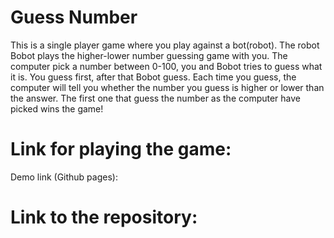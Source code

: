 
# Guess Number
This is a single player game where you play against a bot(robot). 
The robot Bobot plays the higher-lower number guessing game with you. The computer pick a number between 0-100, you and Bobot tries to guess what it is. You guess first, after that Bobot guess. Each time you guess, the computer will tell you whether the number you guess is higher or lower than the answer. The first one that guess the number as the computer have picked wins the game!

# Link for playing the game:
Demo link (Github pages): 

# Link to the repository:


